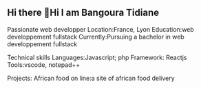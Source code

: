 ## Hi there 👋Hi I am Bangoura Tidiane
Passionate web developper
Location:France, Lyon
Education:web developpement fullstack
Currently:Pursuing a bachelor in web developpement fullstack

Technical skills
Languages:Javascript; php
Framework: Reactjs
Tools:vscode, notepad++

Projects:
African food on line:a site of african food delivery
